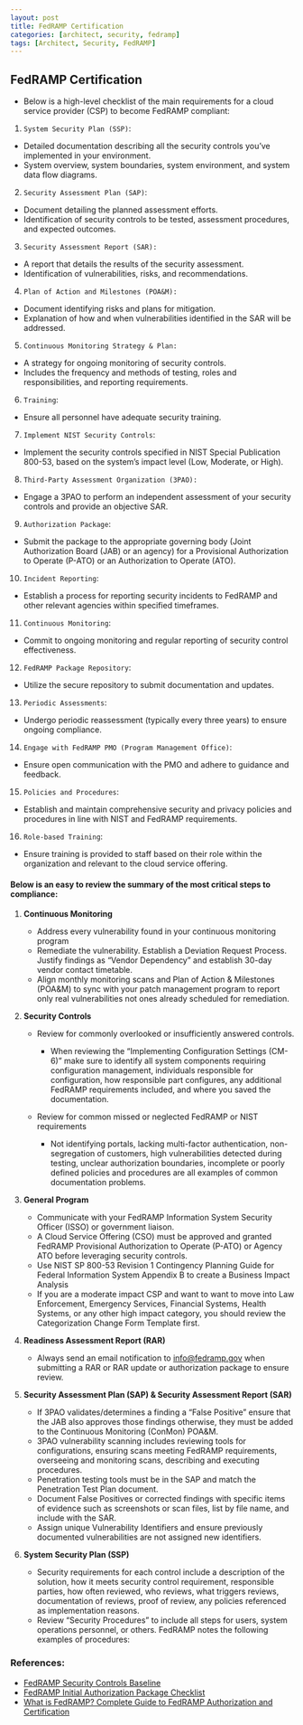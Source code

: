 ```yaml
---
layout: post
title: FedRAMP Certification
categories: [architect, security, fedramp]
tags: [Architect, Security, FedRAMP]
---
```



## FedRAMP Certification

- Below is a high-level checklist of the main requirements for a cloud service provider (CSP) to become FedRAMP compliant:

1. `System Security Plan (SSP)`:
- Detailed documentation describing all the security controls you’ve implemented in your environment.
- System overview, system boundaries, system environment, and system data flow diagrams.

2. `Security Assessment Plan (SAP)`:
- Document detailing the planned assessment efforts.
- Identification of security controls to be tested, assessment procedures, and expected outcomes.

3. `Security Assessment Report (SAR):`
- A report that details the results of the security assessment.
- Identification of vulnerabilities, risks, and recommendations.

4. `Plan of Action and Milestones (POA&M):`
- Document identifying risks and plans for mitigation.
- Explanation of how and when vulnerabilities identified in the SAR will be addressed.

5. `Continuous Monitoring Strategy & Plan:`
- A strategy for ongoing monitoring of security controls.
- Includes the frequency and methods of testing, roles and responsibilities, and reporting requirements.

6. `Training`: 
- Ensure all personnel have adequate security training.

7. `Implement NIST Security Controls`:
- Implement the security controls specified in NIST Special Publication 800-53, based on the system’s impact level (Low, Moderate, or High).

8. `Third-Party Assessment Organization (3PAO):`
- Engage a 3PAO to perform an independent assessment of your security controls and provide an objective SAR.

9. `Authorization Package`: 
- Submit the package to the appropriate governing body (Joint Authorization Board (JAB) or an agency) for a Provisional Authorization to Operate (P-ATO) or an Authorization to Operate (ATO).

10. `Incident Reporting`: 
- Establish a process for reporting security incidents to FedRAMP and other relevant agencies within specified timeframes.

11. `Continuous Monitoring`: 
- Commit to ongoing monitoring and regular reporting of security control effectiveness.

12. `FedRAMP Package Repository`: 
- Utilize the secure repository to submit documentation and updates.

13. `Periodic Assessments`: 
- Undergo periodic reassessment (typically every three years) to ensure ongoing compliance.

14. `Engage with FedRAMP PMO (Program Management Office)`: 
- Ensure open communication with the PMO and adhere to guidance and feedback.

15. `Policies and Procedures`: 
- Establish and maintain comprehensive security and privacy policies and procedures in line with NIST and FedRAMP requirements.

16. `Role-based Training`: 
- Ensure training is provided to staff based on their role within the organization and relevant to the cloud service offering.



#### Below is an easy to review the summary of the most critical steps to compliance:

1. **Continuous Monitoring**
    + Address every vulnerability found in your continuous monitoring program
    + Remediate the vulnerability. Establish a Deviation Request Process. Justify findings as “Vendor Dependency” and establish 30-day vendor contact timetable.
    + Align monthly monitoring scans and Plan of Action & Milestones (POA&M) to sync with your patch management program to report only real vulnerabilities not ones already scheduled for remediation.

2. **Security Controls**
    + Review for commonly overlooked or insufficiently answered controls.
        * When reviewing the “Implementing Configuration Settings (CM-6)” make sure to identify all system components requiring configuration management, individuals responsible for configuration, how responsible part configures, any additional FedRAMP requirements included, and where you saved the documentation.

    + Review for common missed or neglected FedRAMP or NIST requirements
        * Not identifying portals, lacking multi-factor authentication, non-segregation of customers, high vulnerabilities detected during testing, unclear authorization boundaries, incomplete or poorly defined policies and procedures are all examples of common documentation problems.

3. **General Program**
    + Communicate with your FedRAMP Information System Security Officer (ISSO) or government liaison.
    + A Cloud Service Offering (CSO) must be approved and granted FedRAMP Provisional Authorization to Operate (P-ATO) or Agency ATO before leveraging security controls.
    + Use NIST SP 800-53 Revision 1 Contingency Planning Guide for Federal Information System Appendix B to create a Business Impact Analysis
    + If you are a moderate impact CSP and want to want to move into Law Enforcement, Emergency Services, Financial Systems, Health Systems, or any other high impact category, you should review the Categorization Change Form Template first.

4. **Readiness Assessment Report (RAR)**
    + Always send an email notification to info@fedramp.gov when submitting a RAR or RAR update or authorization package to ensure review.

5. **Security Assessment Plan (SAP) & Security Assessment Report (SAR)**
    + If 3PAO validates/determines a finding a “False Positive” ensure that the JAB also approves those findings otherwise, they must be added to the Continuous Monitoring (ConMon) POA&M.
    + 3PAO vulnerability scanning includes reviewing tools for configurations, ensuring scans meeting FedRAMP requirements, overseeing and monitoring scans, describing and executing procedures.
    + Penetration testing tools must be in the SAP and match the Penetration Test Plan document.
    + Document False Positives or corrected findings with specific items of evidence such as screenshots or scan files, list by file name, and include with the SAR.
    + Assign unique Vulnerability Identifiers and ensure previously documented vulnerabilities are not assigned new identifiers.

6. **System Security Plan (SSP)**
    + Security requirements for each control include a description of the solution, how it meets security control requirement, responsible parties, how often reviewed, who reviews, what triggers reviews, documentation of reviews, proof of review, any policies referenced as implementation reasons.
    + Review “Security Procedures” to include all steps for users, system operations personnel, or others. FedRAMP notes the following examples of procedures:


### References:
- [FedRAMP Security Controls Baseline](https://www.fedramp.gov/assets/resources/documents/FedRAMP_Security_Controls_Baseline.xlsx)
- [FedRAMP Initial Authorization Package Checklist](https://www.fedramp.gov/assets/resources/templates/FedRAMP-Initial-Authorization-Package-Checklist.xlsx)
- [What is FedRAMP? Complete Guide to FedRAMP Authorization and Certification](https://www.a-lign.com/articles/everything-you-need-to-know-about-fedramp)
